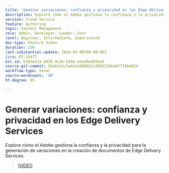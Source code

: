 ```yaml
---
title: 'Generar variaciones: confianza y privacidad en los Edge Delivery Services'
description: Explore cómo el Adobe gestiona la confianza y la privacidad para la generación de variaciones en la creación de documentos de Edge Delivery Services.
version: Cloud Service
feature: Authoring
topic: Content Management
role: Admin, Developer, Leader, User
level: Beginner, Intermediate, Experienced
doc-type: Feature Video
duration: 130
last-substantial-update: 2024-05-08T00:00:00Z
jira: KT-15477
exl-id: b105e133-b026-4c2b-b166-eda48e4b5b16
source-git-commit: 02e6ce1c5e4e2e090b51c3092228ba6f7f8b482d
workflow-type: tm+mt
source-wordcount: '50'
ht-degree: 0%

---
```


# Generar variaciones: confianza y privacidad en los Edge Delivery Services

Explore cómo el Adobe gestiona la confianza y la privacidad para la generación de variaciones en la creación de documentos de Edge Delivery Services.

>[!VIDEO](https://video.tv.adobe.com/v/3429060/?learn=on)
